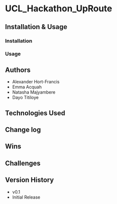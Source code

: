 # UCL_Hackathon_UpRoute

## Installation & Usage
### Installation

### Usage

## Authors
* Alexander Hort-Francis
* Emma Acquah 
* Natasha Majyambere
* Dayo Titiloye

## Technologies Used

## Change log

## Wins

## Challenges

## Version History
* v0.1
* Initial Release